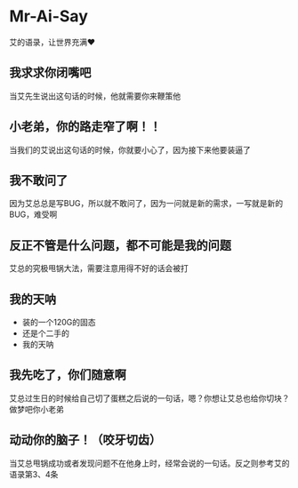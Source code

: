 # Mr-Ai-Say
艾的语录，让世界充满❤️

## 我求求你闭嘴吧
 当艾先生说出这句话的时候，他就需要你来鞭策他

## 小老弟，你的路走窄了啊！！
 当我们的艾说出这句话的时候，你就要小心了，因为接下来他要装逼了

## 我不敢问了
 因为艾总总是写BUG，所以就不敢问了，因为一问就是新的需求，一写就是新的BUG，难受啊

 ## 反正不管是什么问题，都不可能是我的问题
 艾总的究极甩锅大法，需要注意用得不好的话会被打

## 我的天呐

- 装的一个120G的固态
- 还是个二手的
- 我的天呐

 ## 我先吃了，你们随意啊
 艾总过生日的时候给自己切了蛋糕之后说的一句话，嗯？你想让艾总也给你切块？做梦吧你小老弟
 
 ## 动动你的脑子！（咬牙切齿）
 当艾总甩锅成功或者发现问题不在他身上时，经常会说的一句话。反之则参考艾的语录第3、4条
 

